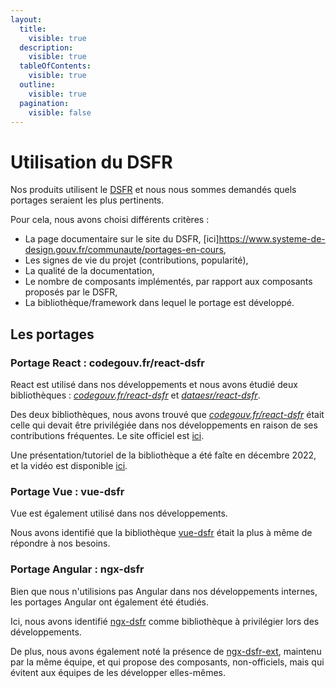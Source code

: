 ```yaml
---
layout:
  title:
    visible: true
  description:
    visible: true
  tableOfContents:
    visible: true
  outline:
    visible: true
  pagination:
    visible: false
---
```


# Utilisation du DSFR

Nos produits utilisent le [DSFR](https://www.systeme-de-design.gouv.fr/) et nous nous sommes demandés quels portages seraient les plus pertinents.

Pour cela, nous avons choisi différents critères :

* La page documentaire sur le site du DSFR, \[ici]https://www.systeme-de-design.gouv.fr/communaute/portages-en-cours,
* Les signes de vie du projet (contributions, popularité),
* La qualité de la documentation,
* Le nombre de composants implémentés, par rapport aux composants proposés par le DSFR,
* La bibliothèque/framework dans lequel le portage est développé.

## Les portages

### Portage React : codegouv.fr/react-dsfr

React est utilisé dans nos développements et nous avons étudié deux bibliothèques : [_codegouv.fr/react-dsfr_](https://github.com/codegouvfr/react-dsfr) et [_dataesr/react-dsfr_](https://github.com/dataesr/react-dsfr).

Des deux bibliothèques, nous avons trouvé que [_codegouv.fr/react-dsfr_](https://github.com/codegouvfr/react-dsfr) était celle qui devait être privilégiée dans nos développements en raison de ses contributions fréquentes. Le site officiel est [ici](https://react-dsfr.codegouv.studio/).

Une présentation/tutoriel de la bibliothèque a été faîte en décembre 2022, et la vidéo est disponible [ici](https://code.gouv.fr/fr/bluehats/react-dsfr/).

### Portage Vue : vue-dsfr

Vue est également utilisé dans nos développements.

Nous avons identifié que la bibliothèque [vue-dsfr](https://github.com/dnum-mi/vue-dsfr) était la plus à même de répondre à nos besoins.

### Portage Angular : ngx-dsfr

Bien que nous n'utilisions pas Angular dans nos développements internes, les portages Angular ont également été étudiés.

Ici, nous avons identifié [ngx-dsfr](https://gitlab.mim-libre.fr/men/transverse/dsmen/ngx-dsfr-components) comme bibliothèque à privilégier lors des développements.

De plus, nous avons également noté la présence de [ngx-dsfr-ext](https://gitlab.mim-libre.fr/men/transverse/dsmen/ngx-dsfr-ext), maintenu par la même équipe, et qui propose des composants, non-officiels, mais qui évitent aux équipes de les développer elles-mêmes.
